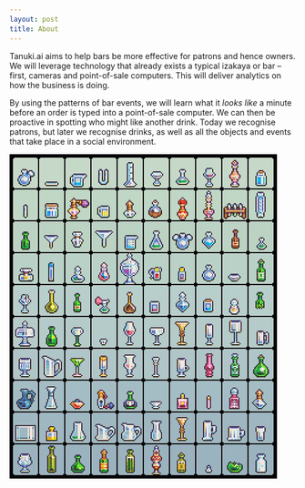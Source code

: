 ```yaml
---
layout: post
title: About
---
```


Tanuki.ai aims to help bars be more effective for patrons and hence owners. We will leverage technology that already exists a typical izakaya or bar – first, cameras and point-of-sale computers. This will deliver analytics on how the business is doing.

By using the patterns of bar events, we will learn what it *looks like* a minute before an order is typed into a point-of-sale computer. We can then be proactive in spotting who might like another drink. Today we recognise patrons, but later we recognise drinks, as well as all the objects and events that take place in a social environment.

![pixellated array of drinks](../images/pixelated_drinks.jpg)

